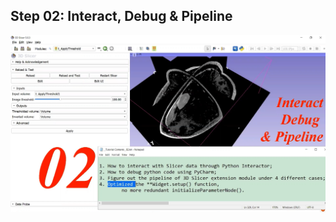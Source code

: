 ## <a href="/" style="text-decoration:none">Step 02: Interact, Debug & Pipeline</a>

<img src="SL__Summary.png" alt="isolated" width="1080"/>
